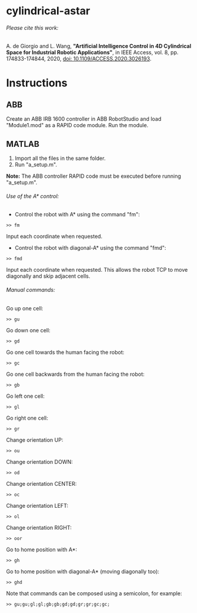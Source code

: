 # cylindrical-astar

###### Please cite this work:
A. de Giorgio and L. Wang, **"Artificial Intelligence Control in 4D Cylindrical Space for Industrial Robotic Applications"**, in IEEE Access, vol. 8, pp. 174833-174844, 2020, [doi: 10.1109/ACCESS.2020.3026193](https://doi.org/10.1109/ACCESS.2020.3026193).

# Instructions

## ABB

Create an ABB IRB 1600 controller in ABB RobotStudio and load "Module1.mod" as a RAPID code module. Run the module.

## MATLAB

1. Import all the files in the same folder.
2. Run "a_setup.m".

**Note:** The ABB controller RAPID code must be executed before running "a_setup.m".

###### Use of the A* control:

- Control the robot with A* using the command "fm":
```
>> fm
```
Input each coordinate when requested.
- Control the robot with diagonal-A* using the command "fmd":
```
>> fmd
```
Input each coordinate when requested. This allows the robot TCP to move diagonally and skip adjacent cells.

###### Manual commands:
Go up one cell:
```
>> gu
```
Go down one cell:
```
>> gd
```
Go one cell towards the human facing the robot:
```
>> gc
```
Go one cell backwards from the human facing the robot:
```
>> gb
```
Go left one cell:

```
>> gl
```
Go right one cell:
```
>> gr
```
Change orientation UP:
```
>> ou
```
Change orientation DOWN:
```
>> od
```
Change orientation CENTER:
```
>> oc
```
Change orientation LEFT:
```
>> ol
```
Change orientation RIGHT:
```
>> oor
```
Go to home position with A*:
```
>> gh
```
Go to home position with diagonal-A* (moving diagonally too):
```
>> ghd
```

Note that commands can be composed using a semicolon, for example:
```
>> gu;gu;gl;gl;gb;gb;gd;gd;gr;gr;gc;gc;
```
